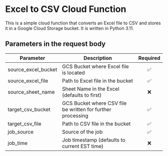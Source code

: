 # Excel to CSV Cloud Function

This is a simple cloud function that converts an Excel file to CSV and stores it in a Google Cloud Storage bucket. It is written in Python 3.11.

## Parameters in the request body

| Parameter           | Description                                                 | Required |
| ------------------- | ----------------------------------------------------------- | :------: |
| source_excel_bucket | GCS Bucket where Excel file is located                      |    ✅    |
| source_excel_file   | Path to Excel file in the bucket                            |    ✅    |
| source_sheet_name   | Sheet Name in the Excel (defaults to first)                 |    ❌    |
| target_csv_bucket   | GCS Bucket where CSV file be written for further processing |    ✅    |
| target_csv_file     | Path to CSV file in the bucket                              |    ✅    |
| job_source          | Source of the job                                           |    ✅    |
| job_time            | Job timestamp (defaults to current EST time)                |    ❌    |
